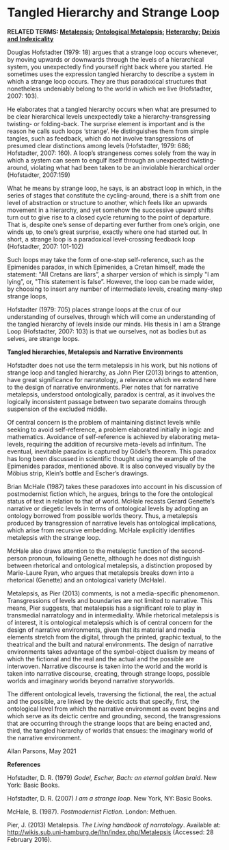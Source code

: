 # Tangled Hierarchy and Strange Loop

**RELATED TERMS: [Metalepsis](https://github.com/narrative-environments/CourseCompendium/blob/main/Metalepsis.md); [Ontological Metalepsis](https://github.com/narrative-environments/CourseCompendium/blob/main/Ontological-Metalepsis.md); [Heterarchy](https://github.com/narrative-environments/CourseCompendium/blob/main/Heterarchy.md); [Deixis and Indexicality](https://github.com/narrative-environments/CourseCompendium/blob/main/Deixis.md)**

Douglas Hofstadter (1979: 18) argues that a strange loop occurs whenever, by moving upwards or downwards through the levels of a hierarchical system, you unexpectedly find yourself right back where you started. He sometimes uses the expression tangled hierarchy to describe a system in which a strange loop occurs. They are thus paradoxical structures that nonetheless undeniably belong to the world in which we live (Hofstadter, 2007: 103).

He elaborates that a tangled hierarchy occurs when what are presumed to be clear hierarchical levels unexpectedly take a hierarchy-transgressing twisting- or folding-back. The surprise element is important and is the reason he calls such loops ‘strange’. He distinguishes them from simple tangles, such as feedback, which do not involve transgressions of presumed clear distinctions among levels (Hofstadter, 1979: 686;  Hofstadter, 2007: 160). A loop’s strangeness comes solely from the way in which a system can seem to engulf itself through an unexpected twisting-around, violating what had been taken to be an inviolable hierarchical order (Hofstadter, 2007:159)

What he means by strange loop, he says, is an abstract loop in which, in the series of stages that constitute the cycling-around, there is a shift from one level of abstraction or structure to another, which feels like an upwards movement in a hierarchy, and yet somehow the successive
upward shifts turn out to give rise to a closed cycle returning to the point of departure. That is, despite one’s sense of departing ever further from one’s origin, one winds up, to one’s great surprise, exactly where one had started out. In short, a strange loop is a paradoxical level-crossing feedback loop (Hofstadter, 2007: 101-102) 

Such loops may take the form of one-step self-reference, such as the Epimenides paradox, in which Epimenides, a Cretan himself, made the statement: "All Cretans are liars”, a sharper version of which is simply "I am lying”, or, "This statement is false”. However,  the loop can be made wider, by choosing to insert any number of intermediate levels, creating many-step strange loops,

Hofstadter (1979: 705) places strange loops at the crux of our understanding of ourselves, through which will come an understanding of the tangled hierarchy of levels inside our minds. His thesis in I am a Strange Loop (Hofstadter, 2007: 103) is that we ourselves, not as bodies but as selves, are strange loops.

**Tangled hierarchies, Metalepsis and Narrative Environments**

Hofstadter does not use the term metalepsis in his work, but his notions of strange loop and tangled hierarchy, as John Pier (2013) brings to attention, have great significance for narratology, a relevance which we extend here to the design of narrative environments. Pier notes that for narrative metalepsis, understood ontologically, paradox is central, as it involves the logically inconsistent passage between two separate domains through suspension of the excluded middle. 

Of central concern is the problem of maintaining distinct levels while seeking to avoid self-reference, a problem elaborated initially in logic and mathematics. Avoidance of self-reference is achieved by elaborating meta-levels, requiring the addition of recursive meta-levels ad infinitum. The eventual, inevitable paradox is captured by Gödel’s theorem. This paradox has long been discussed in scientific thought using the example of the Epimenides paradox, mentioned above. It is also conveyed visually by the Möbius strip, Klein’s bottle and Escher’s drawings.

Brian McHale (1987) takes these paradoxes into account in his discussion of postmodernist fiction which, he argues, brings to the fore the ontological status of text in relation to that of world. McHale recasts Gerard Genette’s narrative or diegetic levels in terms of ontological levels by adopting an ontology borrowed from possible worlds theory. Thus, a metalepsis produced by transgression of narrative levels has ontological implications, which arise from recursive embedding. McHale explicitly identifies metalepsis with the strange loop. 

McHale also draws attention to the metaleptic function of the second-person pronoun, following Genette, although he does not distinguish between rhetorical and ontological metalepsis, a distinction proposed by Marie-Laure Ryan, who argues that metalepsis breaks down into a rhetorical (Genette) and an ontological variety (McHale).

Metalepsis, as Pier (2013) comments, is not a media-specific phenomenon. Transgressions of levels and boundaries are not limited to narrative. This means, Pier suggests, that metalepsis has a significant role to play in transmedial narratology and in intermediality. While rhetorical metalepsis is of interest, it is ontological metalepsis which is of central concern for the design of narrative environments, given that its material and media elements stretch from the digital, through the printed, graphic textual, to the theatrical and the built and natural environments. The design of narrative environments takes advantage of the symbol-object dualism by means of which the fictional and the real and the actual and the possible are interwoven. Narrative discourse is taken into the world and the world is taken into narrative discourse, creating, through strange loops, possible worlds and imaginary worlds beyond narrative storyworlds.

The different ontological levels, traversing the fictional, the real, the actual and the possible, are linked by the deictic acts that specify, first, the ontological level from which the narrative environment as event begins and which serve as its deictic centre and grounding, second, the transgressions that are occurring through the strange loops that are being enacted and, third, the tangled hierarchy of worlds that ensues: the imaginary world of the narrative environment.

Allan Parsons, May 2021

**References**

Hofstadter, D. R. (1979) _Godel, Escher, Bach: an eternal golden braid_. New York: Basic Books.

Hofstadter, D. R. (2007) _I am a strange loop_. New York, NY: Basic Books.

McHale, B. (1987). _Postmodernist Fiction_. London: Methuen.

Pier, J. (2013) Metalepsis. _The Living handbook of narratology_. Available at: http://wikis.sub.uni-hamburg.de/lhn/index.php/Metalepsis (Accessed: 28 February 2016).

